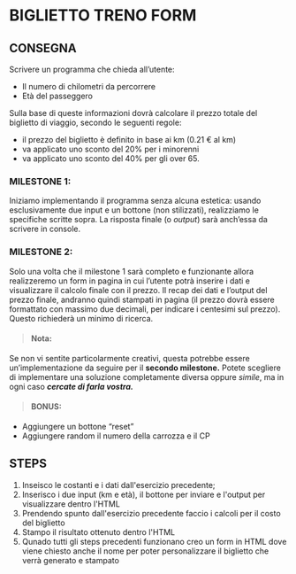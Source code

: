 BIGLIETTO TRENO FORM
===

## CONSEGNA

Scrivere un programma che chieda all’utente:
- Il numero di chilometri da percorrere
- Età del passeggero

Sulla base di queste informazioni dovrà calcolare il prezzo totale del biglietto di viaggio, secondo le seguenti regole:
- il prezzo del biglietto è definito in base ai km (0.21 € al km)
- va applicato uno sconto del 20% per i minorenni
- va applicato uno sconto del 40% per gli over 65.

### **MILESTONE 1:**
Iniziamo implementando il programma senza alcuna estetica: usando esclusivamente due input e un bottone (non stilizzati), realizziamo le specifiche scritte sopra. La risposta finale (o *output*) sarà anch’essa da scrivere in console.

### **MILESTONE 2:**
Solo una volta che il milestone 1 sarà completo e funzionante allora realizzeremo un form in pagina in cui l’utente potrà inserire i dati e visualizzare il calcolo finale con il prezzo.
Il recap dei dati e l’output del prezzo finale, andranno quindi stampati in pagina (il prezzo dovrà essere formattato con massimo due decimali, per indicare i centesimi sul prezzo). Questo richiederà un minimo di ricerca.

>#### Nota:

Se non vi sentite particolarmente creativi, questa potrebbe essere un’implementazione da seguire per il **secondo milestone.** Potete scegliere di implementare una soluzione completamente diversa oppure *simile*, ma in ogni caso ***cercate di farla vostra.***

>#### BONUS:

- Aggiungere un bottone “reset”
- Aggiungere random il numero della carrozza e il CP

## STEPS
1. Inseisco le costanti e i dati dall'esercizio precedente;
2. Inserisco i due input (km e età), il bottone per inviare e l'output per visualizzare dentro l'HTML 
3. Prendendo spunto dall'esercizio precedente faccio i calcoli per il costo del biglietto  
4. Stampo il risultato ottenuto dentro l'HTML
5. Qunado tutti gli steps precedenti funzionano creo un form in HTML dove viene chiesto anche il nome per poter personalizzare il biglietto che verrà generato e stampato